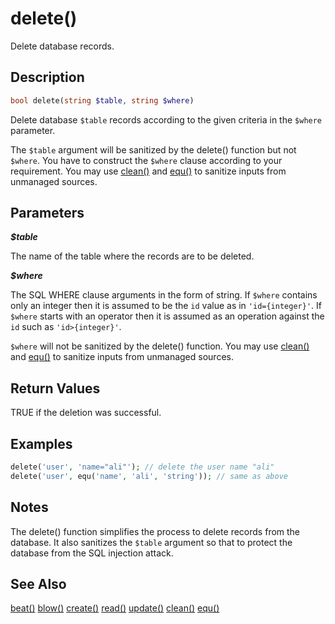 delete()
========

Delete database records.

## Description

```php
bool delete(string $table, string $where)
```

Delete database `$table` records according to the given criteria in the `$where` parameter.

The `$table` argument will be sanitized by the delete() function but not `$where`. You have to construct the `$where` clause according to your requirement. You may use [clean()](clean.md) and [equ()](equ.md) to sanitize inputs from unmanaged sources.

## Parameters

***$table***

The name of the table where the records are to be deleted.

***$where***

The SQL WHERE clause arguments in the form of string. If `$where` contains only an integer then it is assumed to be the `id` value as in `'id={integer}'`. If `$where` starts with an operator then it is assumed as an operation against the `id` such as `'id>{integer}'`.

`$where` will not be sanitized by the delete() function. You may use [clean()](clean.md) and [equ()](equ.md) to sanitize inputs from unmanaged sources.

## Return Values

TRUE if the deletion was successful.

## Examples

```php
delete('user', 'name="ali"'); // delete the user name "ali"
delete('user', equ('name', 'ali', 'string')); // same as above 
```

## Notes

The delete() function simplifies the process to delete records from the database. It also sanitizes the `$table` argument so that to protect the database from the SQL injection attack.

## See Also

[beat()](beat.md)
[blow()](blow.md)
[create()](create.md)
[read()](read.md)
[update()](update.md)
[clean()](clean.md)
[equ()](equ.md)
